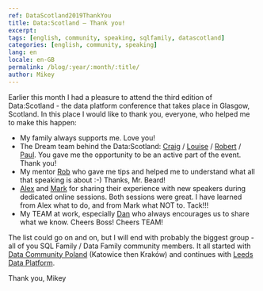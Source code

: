 ```yaml
---
ref: DataScotland2019ThankYou
title: Data:Scotland – Thank you!
excerpt: 
tags: [english, community, speaking, sqlfamily, datascotland]
categories: [english, community, speaking]
lang: en
locale: en-GB
permalink: /blog/:year/:month/:title/
author: Mikey
---
```


Earlier this month I had a pleasure to attend the third edition of Data:Scotland - the data platform conference that takes place in Glasgow, Scotland. In this place I would like to thank you, everyone, who helped me to make this happen:

* My family always supports me. Love you!
* The Dream team behind the Data:Scotland: [Craig](https://twitter.com/CPorteous) / [Louise](https://twitter.com/patersonlouise) / [Robert](https://twitter.com/sql_bob) / [Paul](https://twitter.com/pauby). You gave me the opportunity to be an active part of the event. Thank you!
* My mentor [Rob](https://twitter.com/sqldbawithbeard) who gave me tips and helped me to understand what all that speaking is about :-) Thanks, Mr. Beard!
* [Alex](https://twitter.com/arcticdba) and [Mark](https://twitter.com/MarkPM_MSFT) for sharing their experience with new speakers during dedicated online sessions. Both sessions were great. I have learned from Alex what to do, and from Mark what NOT to. Tack!!!
* My TEAM at work, especially [Dan](https://twitter.com/LeedsDBA) who always encourages us to share what we know. Cheers Boss! Cheers TEAM!

 The list could go on and on, but I will end with probably the biggest group - all of you SQL Family / Data Family community members. It all started with [Data Community Poland](https://twitter.com/DataCommunityPL) (Katowice then Kraków) and continues with [Leeds Data Platform](https://twitter.com/dataleeds).

Thank you,
Mikey
